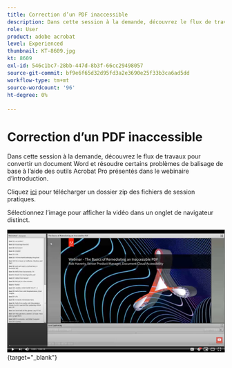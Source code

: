 ```yaml
---
title: Correction d’un PDF inaccessible
description: Dans cette session à la demande, découvrez le flux de travaux pour convertir un document Word et résoudre certains problèmes de balisage de base à l’aide des outils Acrobat Pro présentés dans le webinaire d’introduction
role: User
product: adobe acrobat
level: Experienced
thumbnail: KT-8609.jpg
kt: 8609
exl-id: 546c1bc7-28bb-447d-8b3f-66cc29498057
source-git-commit: bf9e6f65d32d95fd3a2e3690e25f33b3ca6ad5dd
workflow-type: tm+mt
source-wordcount: '96'
ht-degree: 0%

---
```


# Correction d’un PDF inaccessible

Dans cette session à la demande, découvrez le flux de travaux pour convertir un document Word et résoudre certains problèmes de balisage de base à l’aide des outils Acrobat Pro présentés dans le webinaire d’introduction.

Cliquez [ici](../assets/accessibilitysession2.zip) pour télécharger un dossier zip des fichiers de session pratiques.

Sélectionnez l’image pour afficher la vidéo dans un onglet de navigateur distinct.

[![Vidéo Session 2](../assets/Accessibilitysession2_YT.png)](https://youtu.be/eT2IFNszNuk){target=&quot;_blank&quot;}

